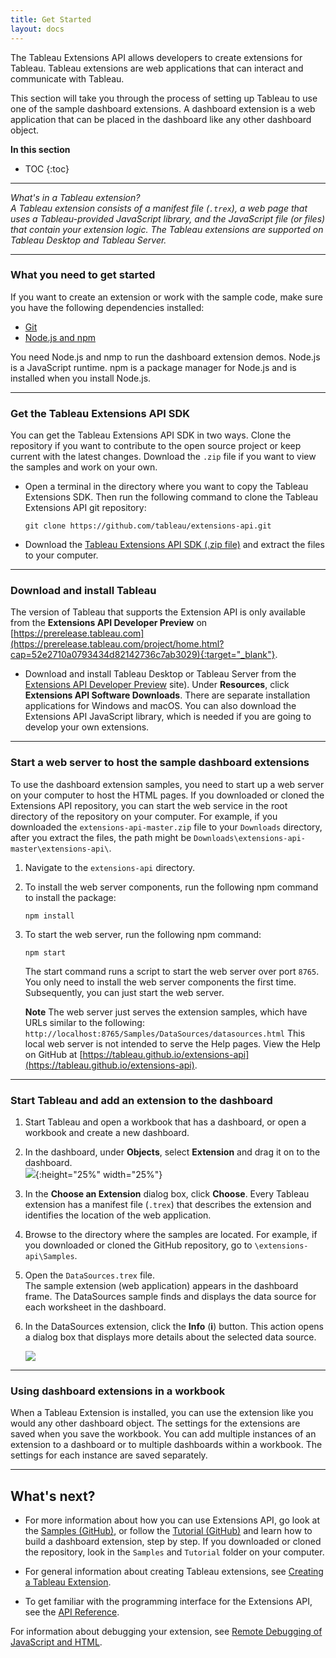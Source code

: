 ```yaml
---
title: Get Started
layout: docs
---
```


The Tableau Extensions API allows developers to create extensions for Tableau. Tableau extensions are web applications that can interact and communicate with Tableau.
 
This section will take you through the process of setting up Tableau to use one of the sample dashboard extensions. A dashboard extension is a web application that can be placed in the dashboard like any other dashboard object.




**In this section**

* TOC
{:toc}


----
*What's in a Tableau extension? <br/>
A Tableau extension consists of a manifest file (`.trex`), a web page that uses a Tableau-provided JavaScript library, and the JavaScript file (or files) that contain your extension logic. The Tableau extensions are supported on Tableau Desktop and Tableau Server.*

---




### What you need to get started

If you want to create an extension or work with the sample code, make sure you have the following dependencies installed:

* [Git](https://git-scm.com/downloads)
* [Node.js and npm](https://nodejs.org/en/download/) 

You need Node.js and nmp to run the dashboard extension demos. Node.js is a JavaScript runtime. npm is a package manager for Node.js and is installed when you install Node.js.



----

### Get the Tableau Extensions API SDK

You can get the Tableau Extensions API SDK in two ways. Clone the repository if you want to contribute to the open source project or keep current with the latest changes. Download the `.zip` file if you want to view the samples and work on your own.

- Open a terminal in the directory where you want to copy the Tableau Extensions SDK.  Then run the following command to clone
   the Tableau Extensions API git repository:

   `git clone https://github.com/tableau/extensions-api.git`

- Download the [Tableau Extensions API SDK (.zip file)](https://github.com/tableau/extensions-api/archive/master.zip) and extract the files to your computer.




---
### Download and install Tableau


The version of Tableau that supports the Extension API is only available from the **Extensions API Developer Preview** on [https://prerelease.tableau.com](https://prerelease.tableau.com/project/home.html?cap=52e2710a0793434d82142736c7ab3029){:target="_blank"}. 
- Download and install Tableau Desktop or Tableau Server from the [Extensions API Developer Preview](https://prerelease.tableau.com/project/home.html?cap=52e2710a0793434d82142736c7ab3029) site). 
   Under **Resources**, click **Extensions API Software Downloads**. There are separate installation applications for Windows and macOS. You can also download the Extensions API JavaScript library, which is needed if you are going to develop your own extensions.



---
### Start a web server to host the sample dashboard extensions

To use the dashboard extension samples, you need to start up a web server on your computer to host the HTML pages. If you downloaded or cloned the Extensions API repository, you can start the web service in the root directory of the repository on your computer. For example, if you downloaded the `extensions-api-master.zip` file to your `Downloads` directory, after you extract the files, the path might be `Downloads\extensions-api-master\extensions-api\`. 

1. Navigate to the `extensions-api` directory.
2. To install the web server components, run the following npm command to install the package:
   ```
   npm install
   ```

3. To start the web server, run the following npm command:
   ```
   npm start
   ```
    The start command runs a script to start the web server over port `8765`.  You only need to install the web server components the first time. Subsequently, you can just start the web server. 
    


    **Note** The web server just serves the extension samples, which have URLs similar to the following: `http://localhost:8765/Samples/DataSources/datasources.html`
    This local web server is not intended to serve the Help pages. 
    View the Help on GitHub at [https://tableau.github.io/extensions-api](https://tableau.github.io/extensions-api).



---
### Start Tableau and add an extension to the dashboard

1. Start Tableau and open a workbook that has a dashboard, or open a workbook and create a new dashboard. 
2. In the dashboard, under **Objects**, select **Extension** and drag it on to the dashboard.  
   ![]({{site.baseurl}}/assets/frelard_objects_extension.png){:height="25%" width="25%"}

3. In the **Choose an Extension** dialog box, click **Choose**. 
 Every Tableau extension has a manifest file (`.trex`) that describes the extension and identifies the location of the web application. 
4. Browse to the directory where the samples are located. For example, if you downloaded or cloned the GitHub repository, go to `\extensions-api\Samples`. 
5. Open the `DataSources.trex` file.     
   The sample extension (web application) appears in the dashboard frame. The DataSources sample finds and displays the data source for each worksheet in the dashboard. 
6. In the DataSources extension, click the **Info** (**i**) button.  This action opens a dialog box that displays more details about the selected data source.  

   ![]({{site.baseurl}}/assets/data_source.gif)



---
### Using dashboard extensions in a workbook
When a Tableau Extension is installed, you can use the extension like you would any other dashboard object. The settings for the extensions are saved when you save the workbook. 
You can add multiple instances of an extension to a dashboard or to multiple dashboards within a workbook. The settings for each instance are saved separately.



------------------------------------------------------------------------
  
## What's next?

- For more information about how you can use Extensions API, go look at the [Samples (GitHub)](https://github.com/tableau/extensions-api/tree/master/Samples/), or follow the [Tutorial (GitHub)](https://github.com/tableau/extensions-api/tree/master/Tutorial) and learn how to build a dashboard extension, step by step. If you downloaded or cloned the repository, look in the `Samples` and `Tutorial` folder on your computer.  

- For general information about creating Tableau extensions, see [Creating a Tableau Extension]({{site.baseurl}}/docs/trex_create.html).
- To get familiar with the programming interface for the Extensions API, see the <a href="{{site.baseurl}}/docs/index.html" target="_blank">API Reference</a>.


For information about debugging your extension, see [Remote Debugging of JavaScript and HTML]({{site.baseurl}}/docs/trex_debugging.html).
